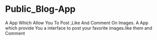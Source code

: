 # Public_Blog-App
A App Which Allow You To Post ,Like And Comment On Images.
A App which provide You a interface to post your favorite images.like them and Comment

